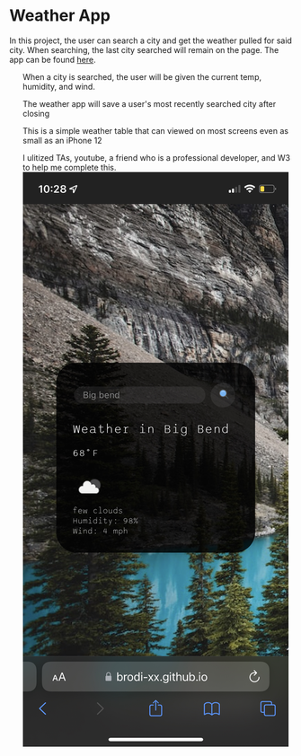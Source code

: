 # Weather App
In this project, the user can search a city and get the weather pulled for said city. When searching, the last city searched will remain on the page. The app can be found <a href = "https://brodi-xx.github.io/weather-app/">here</a>.
<ul>When a city is searched, the user will be given the current temp, humidity, and wind.</ul>
<ul>The weather app will save a user's most recently searched city after closing</ul>
<ul>This is a simple weather table that can viewed on most screens even as small as an iPhone 12</ul>
<ul>I ulitized TAs, youtube, a friend who is a professional developer, and W3 to help me complete this.
<br>
<img src="https://github.com/brodi-xx/weather-app/blob/main/assets/IMG_E3951BC64F07-1.jpeg">

